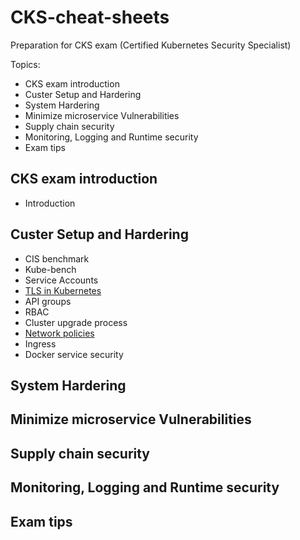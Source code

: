 # CKS-cheat-sheets
Preparation for CKS exam (Certified Kubernetes Security Specialist)

Topics:

* CKS exam introduction
* Custer Setup and Hardering
* System Hardering
* Minimize microservice Vulnerabilities
* Supply chain security
* Monitoring, Logging and Runtime security
* Exam tips

## CKS exam introduction

 - Introduction

## Custer Setup and Hardering

 - CIS benchmark
 - Kube-bench
 - Service Accounts
 - [TLS in Kubernetes](.TLS.md)
 - API groups
 - RBAC
 - Cluster upgrade process
 - [Network policies](./NetwokPolicy.md)
 - Ingress
 - Docker service security 

## System Hardering

## Minimize microservice Vulnerabilities

## Supply chain security

## Monitoring, Logging and Runtime security

## Exam tips



